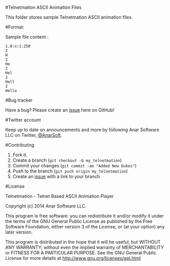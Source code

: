 #Telnetmation ASCII Animation Files

This folder stores sample Telnetmation ASCII animation files.

#Format:

Sample file content :

    1.0:x:1:250
    2
    H
    2
    He
    2
    Hel
    2
    Hell
    2
    Hello

#Bug tracker

Have a bug? Please create an [issue][1] here on GitHub!

#Twitter account

Keep up to date on announcements and more by following Anar Software LLC on Twitter, [@AnarSoft][2].

#Contributing

1. Fork it.
2. Create a branch (`git checkout -b my_telnetmation`)
3. Commit your changes (`git commit -am "Added New Dukes"`)
4. Push to the branch (`git push origin my_telnetmation`)
5. Create an [issue][1] with a link to your branch

#License

Telnetmation - Telnet Based ASCII Animation Player

Copyright (c) 2014 Anar Software LLC.

This program is free software: you can redistribute it and/or modify it under the terms of the GNU General Public License as published by the Free Software Foundation, either version 3 of the License, or (at your option) any later version.

This program is distributed in the hope that it will be useful, but WITHOUT ANY WARRANTY; without even the implied warranty of MERCHANTABILITY or FITNESS FOR A PARTICULAR PURPOSE. See the GNU General Public License for more details at http://www.gnu.org/licenses/gpl.html

[1]: https://github.com/anars/telnetmation/issues
[2]: http://twitter.com/AnarSoft
[3]: https://github.com/anars/telnetmation/tree/master/release
